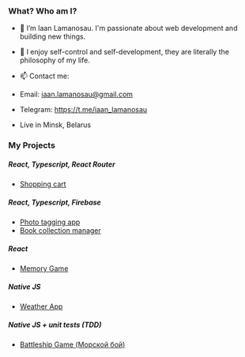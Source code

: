### What? Who am I?
- 👋 I’m Iaan Lamanosau. I'm passionate about web development and building new things.
- 🧠 I enjoy self-control and self-development, they are literally the philosophy of my life.
- 📫 Contact me:
- Email: iaan.lamanosau@gmail.com
- Telegram: https://t.me/iaan_lamanosau

- Live in Minsk, Belarus

### My Projects
##### React, Typescript, React Router
- [Shopping cart](https://github.com/twentysixhugs/shopping-cart)

##### React, Typescript, Firebase
- [Photo tagging app](https://github.com/twentysixhugs/photo-tagging-app)
- [Book collection manager](https://github.com/twentysixhugs/library-app)

##### React
- [Memory Game](https://github.com/twentysixhugs/Memory-Cards-Game)

##### Native JS
- [Weather App](https://github.com/twentysixhugs/Weather-app)

##### Native JS + unit tests (TDD)
- [Battleship Game (Морской бой)](https://github.com/twentysixhugs/Battleship)
